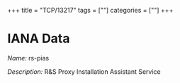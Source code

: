+++
title = "TCP/13217"
tags = [""]
categories = [""]
+++

# IANA Data

_Name:_ rs-pias

_Description:_ R&amp;S Proxy Installation Assistant Service

